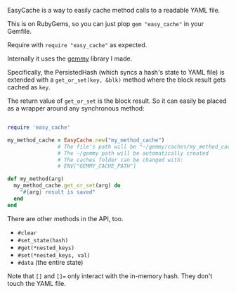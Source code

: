 EasyCache is a way to easily cache method calls to a readable YAML file.

This is on RubyGems, so you can just plop `gem "easy_cache"` in your Gemfile.

Require with `require "easy_cache"` as expected. 

Internally it uses the [gemmy](http://github.com/maxpleaner/gemmy) library I made.

Specifically, the PersistedHash (which syncs a hash's state to YAML file) is
extended with a `get_or_set(key, &blk)` method where the block result gets cached as `key`.

The return value of `get_or_set` is the block result. So it can easily be placed as a wrapper
around any synchronous method:

```rb

require 'easy_cache'

my_method_cache = EasyCache.new("my_method_cache")
                # The file's path will be "~/gemmy/caches/my_method_cache.yaml"
                # The ~/gemmy path will be automatically created
                # The caches folder can be changed with:
                # ENV["GEMMY_CACHE_PATH"]

def my_method(arg)
  my_method_cache.get_or_set(arg) do
    "#{arg} result is saved"
  end
end
```

There are other methods in the API, too.

- `#clear`
- `#set_state(hash)`
- `#get(*nested_keys)`
- `#set(*nested_keys, val)`
- `#data` (the entire state)

Note that `[]` and `[]=` only interact with the in-memory hash. They don't touch the YAML file.




